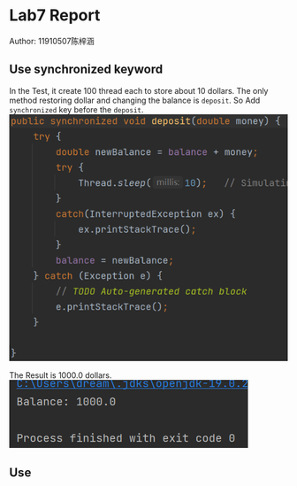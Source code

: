 # Lab7 Report
Author: 11910507陈梓涵
## Use synchronized keyword
In the Test, it create 100 thread each to store about 10 dollars. The only method restoring dollar and changing the balance is `deposit`.
So Add `synchronized` key before the `deposit`.
![Synchronzied](Synchronized.png)

The Result is 1000.0 dollars.
![Syn_Res](Syn_Res.png)

## Use 
